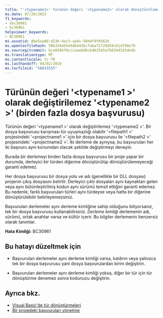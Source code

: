 ```yaml
---
title: "'<typename1>' türünün değeri '<typename2>' olarak dönüştürülemez (Birden fazla dosya başvurusu)"
ms.date: 07/20/2015
f1_keywords:
- vbc30961
- bc30961
helpviewer_keywords:
- BC30961
ms.assetid: 8be5aa0d-d236-4ac3-aa9c-5044f9f6562b
ms.openlocfilehash: 58b334eb5e6db443bcfaba72729d59cb1d798e70
ms.sourcegitcommit: bce0586f0cccaae6d6cbd625d5a7b824d1d3de4b
ms.translationtype: MT
ms.contentlocale: tr-TR
ms.lasthandoff: 04/02/2019
ms.locfileid: "58833535"
---
```

# <a name="value-of-type-typename1-cannot-be-converted-to-typename2-multiple-file-references"></a>Türünün değeri '\<typename1 >' olarak değiştirilemez '\<typename2 >' (birden fazla dosya başvurusu)
Türünün değeri '\<typename1 >' olarak değiştirilemez '\<typename2 >'. Bir dosya başvurusu karışması tür uyuşmazlığı olabilir '\<filepath1 >' projesindeki '\<projectname1 >' için bir dosya başvurusu ile '\<filepath2 >' projesindeki '\<projectname2 >'. İki derleme de aynıysa, bu başvuruları her iki başvuru aynı konumdan olacak şekilde değiştirmeyi deneyin.  
  
 Burada bir derlemeyi birden fazla dosya başvurusu bir proje yapar bir durumda, derleyici bir türden diğerine dönüştürülüp dönüştürülemeyeceği garanti edemez.  
  
 Her dosya başvurusu bir dosya yolu ve adı (genellikle bir DLL dosyası) projenin çıkış dosyasını belirtir. Derleyici çıktı dosyaları aynı kaynaktan gelen veya aynı bütünleştirilmiş kodun aynı sürümü temsil ettiğini garanti edemez. Bu nedenle, farklı başvuruları türleri aynı türdeyse veya hatta bir diğerine dönüştürülebilir belirleyemezsiniz.  
  
 Başvurulan derlemeler aynı derleme kimliğine sahip olduğunu biliyorsanız, tek bir dosya başvurusu kullanabilirsiniz. *Derleme kimliği* derlemenin adı, sürümü, ortak anahtar varsa ve kültür içerir. Bu bilgiler derlemenin benzersiz olarak tanımlar.  
  
 **Hata Kimliği:** BC30961  
  
## <a name="to-correct-this-error"></a>Bu hatayı düzeltmek için  
  
-   Başvurulan derlemeler aynı derleme kimliği varsa, kaldırın veya yalnızca tek bir dosya başvurusu yani dosya başvurulardan birini değiştirin.  
  
-   Başvurulan derlemeler aynı derleme kimliği yoksa, diğer bir tür için tür dönüştürme denemez sonra kodunuzu değiştirin.  
  
## <a name="see-also"></a>Ayrıca bkz.

- [Visual Basic'de tür dönüştürmeleri](../../../visual-basic/programming-guide/language-features/data-types/type-conversions.md)
- [Bir projedeki başvuruları yönetme](/visualstudio/ide/managing-references-in-a-project)
